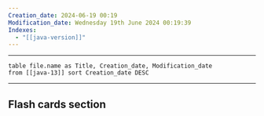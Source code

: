 ```yaml
---
Creation_date: 2024-06-19 00:19
Modification_date: Wednesday 19th June 2024 00:19:39
Indexes:
  - "[[java-version]]"
---
```



----

```dataview
table file.name as Title, Creation_date, Modification_date
from [[java-13]] sort Creation_date DESC
```


















---
## Flash cards section
